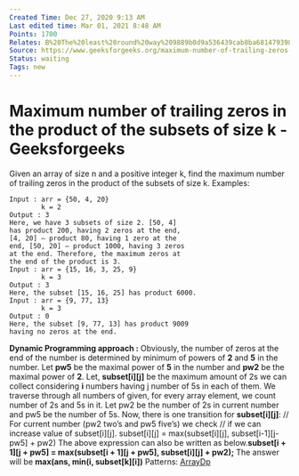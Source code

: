 ```yaml
---
Created Time: Dec 27, 2020 9:13 AM
Last edited time: Mar 01, 2021 8:48 AM
Points: 1700
Relates: B%20The%20least%20round%20way%209889b0d9a536439cab8ba6814793987d.md
Source: https://www.geeksforgeeks.org/maximum-number-of-trailing-zeros-in-the-product-of-the-subsets-of-size-k/
Status: waiting
Tags: new
---
```


# Maximum number of trailing zeros in the product of the subsets of size k - Geeksforgeeks

Given an array of size n and a positive integer k, find the maximum number of trailing zeros in the product of the subsets of size k.
Examples:
```
Input : arr = {50, 4, 20}
        k = 2
Output : 3
Here, we have 3 subsets of size 2. [50, 4] 
has product 200, having 2 zeros at the end, 
[4, 20] — product 80, having 1 zero at the 
end, [50, 20] — product 1000, having 3 zeros
at the end. Therefore, the maximum zeros at
the end of the product is 3.
Input : arr = {15, 16, 3, 25, 9}
        k = 3
Output : 3
Here, the subset [15, 16, 25] has product 6000.
Input : arr = {9, 77, 13}
        k = 3
Output : 0
Here, the subset [9, 77, 13] has product 9009
having no zeros at the end.
```
**Dynamic Programming approach :**
Obviously, the number of zeros at the end of the number is determined by minimum of powers of **2** and **5** in the number. Let **pw5** be the maximal power of **5** in the number and **pw2** be the maximal power of **2**.
Let, **subset[i][j]** be the maximum amount of 2s we can collect considering **i** numbers having j number of 5s in each of them.
We traverse through all numbers of given, for every array element, we count number of 2s and 5s in it. Let pw2 be the number of 2s in current number and pw5 be the number of 5s.
Now, there is one transition for **subset[i][j]**:
// For current number (pw2 two’s and pw5 five’s) we check
// if we can increase value of subset[i][j].
subset[i][j] = max(subset[i][j], subset[i-1][j-pw5] + pw2)
The above expression can also be written as below.**subset[i + 1][j + pw5] = max(subset[i + 1][j + pw5], subset[i][j] + pw2);**
The answer will be **max(ans, min(i, subset[k][i])**
Patterns: [Array](Array.md)[Dp](Dp.md)